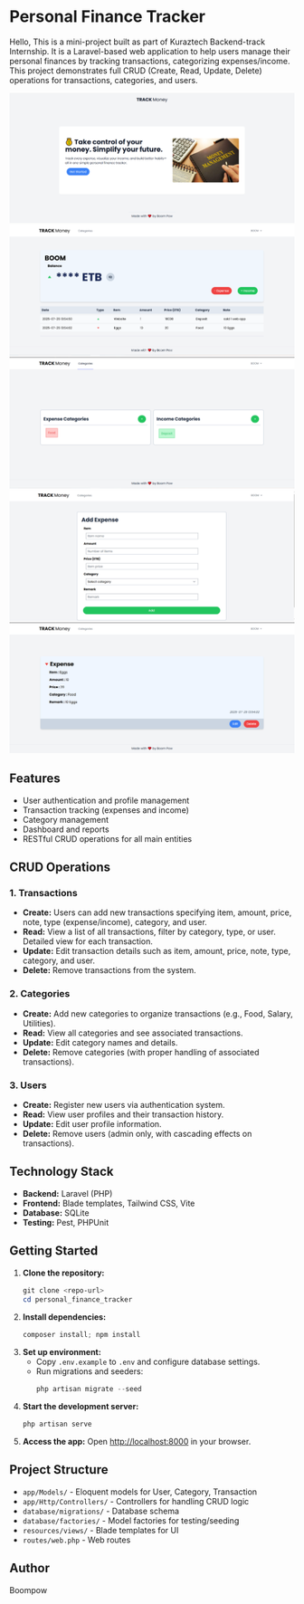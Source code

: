 
# Personal Finance Tracker

Hello, This is a mini-project built as part of Kuraztech Backend-track Internship. It is a Laravel-based web application to help users manage their personal finances by tracking transactions, categorizing expenses/income. This project demonstrates full CRUD (Create, Read, Update, Delete) operations for transactions, categories, and users.

![Welcome](public/asset/screenshots/welcome.PNG)
![Dashboard](public/asset/screenshots/dashboard.PNG)
![Categories](public/asset/screenshots/categories.PNG)
![Create](public/asset/screenshots/create.PNG)
![Transaction](public/asset/screenshots/transaction.PNG)

## Features
- User authentication and profile management
- Transaction tracking (expenses and income)
- Category management
- Dashboard and reports
- RESTful CRUD operations for all main entities

## CRUD Operations

### 1. Transactions
- **Create:** Users can add new transactions specifying item, amount, price, note, type (expense/income), category, and user.
- **Read:** View a list of all transactions, filter by category, type, or user. Detailed view for each transaction.
- **Update:** Edit transaction details such as item, amount, price, note, type, category, and user.
- **Delete:** Remove transactions from the system.

### 2. Categories
- **Create:** Add new categories to organize transactions (e.g., Food, Salary, Utilities).
- **Read:** View all categories and see associated transactions.
- **Update:** Edit category names and details.
- **Delete:** Remove categories (with proper handling of associated transactions).

### 3. Users
- **Create:** Register new users via authentication system.
- **Read:** View user profiles and their transaction history.
- **Update:** Edit user profile information.
- **Delete:** Remove users (admin only, with cascading effects on transactions).

## Technology Stack
- **Backend:** Laravel (PHP)
- **Frontend:** Blade templates, Tailwind CSS, Vite
- **Database:** SQLite
- **Testing:** Pest, PHPUnit

## Getting Started
1. **Clone the repository:**
   ```powershell
   git clone <repo-url>
   cd personal_finance_tracker
   ```
2. **Install dependencies:**
   ```powershell
   composer install; npm install
   ```
3. **Set up environment:**
   - Copy `.env.example` to `.env` and configure database settings.
   - Run migrations and seeders:
     ```powershell
     php artisan migrate --seed
     ```
4. **Start the development server:**
   ```powershell
   php artisan serve
   ```
5. **Access the app:**
   Open [http://localhost:8000](http://localhost:8000) in your browser.

## Project Structure
- `app/Models/` - Eloquent models for User, Category, Transaction
- `app/Http/Controllers/` - Controllers for handling CRUD logic
- `database/migrations/` - Database schema
- `database/factories/` - Model factories for testing/seeding
- `resources/views/` - Blade templates for UI
- `routes/web.php` - Web routes

## Author
Boompow
